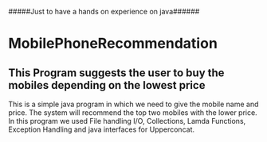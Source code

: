 #####Just to have a hands on experience on java######
# MobilePhoneRecommendation
This Program suggests the user to buy the mobiles depending on the lowest price
------------------------------------------------------------------------------
This is a simple java program in which we need to give the mobile name and price.
The system will recommend the top two mobiles with the lower price.
In this program we used File handling I/O, Collections, Lamda Functions,  Exception Handling and java interfaces for Upperconcat. 
